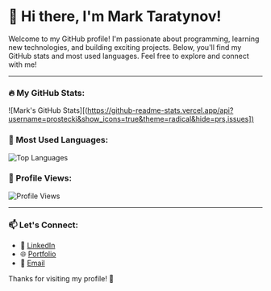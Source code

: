 # 👋 Hi there, I'm Mark Taratynov! 

Welcome to my GitHub profile! I'm passionate about programming, learning new technologies, and building exciting projects. Below, you'll find my GitHub stats and most used languages. Feel free to explore and connect with me!

---

### 🔥 My GitHub Stats:
![Mark's GitHub Stats][([https://github-readme-stats.vercel.app/api?username=prostecki&show_icons=true&theme=radical&hide=prs,issues])](https://github-readme-stats.vercel.app/api?username=prostecki&show_icons=true&theme=radical&hide=prs,issues)

### 🌟 Most Used Languages:
![Top Languages](https://github-readme-stats.vercel.app/api/top-langs/?username=prostecki&layout=compact&theme=radical)

### 👀 Profile Views:
![Profile Views](https://komarev.com/ghpvc/?username=prostecki&color=blue&style=flat-square)

---

### 📫 Let's Connect:
- 💼 [LinkedIn](https://www.linkedin.com/in/marktaratynov)  
- 🌐 [Portfolio](https://comming-soon.se)  
- 📧 [Email](mailto:mark.taratynov@gmail.com)

Thanks for visiting my profile! 🚀
